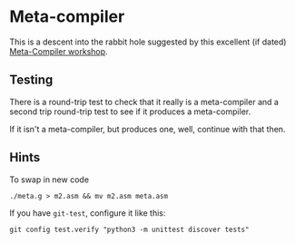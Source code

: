 # Meta-compiler

This is a descent into the rabbit hole suggested by this excellent (if dated)
[Meta-Compiler workshop](http://www.bayfronttechnologies.com/mc_workshop.html).

## Testing

There is a round-trip test to check that it really is a meta-compiler and a
second trip round-trip test to see if it produces a meta-compiler.

If it isn't a meta-compiler, but produces one, well, continue with that then.

## Hints

To swap in new code

    ./meta.g > m2.asm && mv m2.asm meta.asm

If you have `git-test`, configure it like this:

    git config test.verify "python3 -m unittest discover tests"
